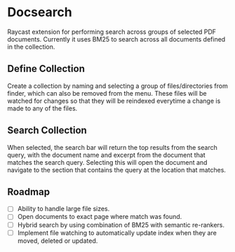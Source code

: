 # Docsearch

Raycast extension for performing search across groups of selected PDF documents. Currently it uses BM25 to search across all documents defined in the collection.

## Define Collection

Create a collection by naming and selecting a group of files/directories from finder, which can also be removed from the menu. These files will be watched for changes so that they will be reindexed everytime a change is made to any of the files.

## Search Collection

When selected, the search bar will return the top results from the search query, with the document name and excerpt from the document that matches the search query. Selecting this will open the document and navigate to the section that contains the query at the location that matches.

## Roadmap

- [ ] Ability to handle large file sizes.
- [ ] Open documents to exact page where match was found.
- [ ] Hybrid search by using combination of BM25 with semantic re-rankers.
- [ ] Implement file watching to automatically update index when they are moved, deleted or updated.
